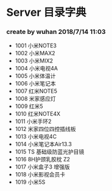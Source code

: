 # Server 目录字典
### create by wuhan 2018/7/14 11:03

* 1001 小米NOTE3
* 1002 小米MAX2
* 1003 小米MIX2
* 1004 小米电视4A
* 1005 小米体温计
* 1006 小米笔记本
* 1007 红米NOTE5
* 1008 米家感应灯
* 1009 红米5
* 1010 红米NOTE4X
* 1011 小米手环2
* 1012 米家四位四控插线板
* 1013 小米电视4C
* 1014 小米笔记本Air13.3
* 1015 TS 基础级防蓝光护目镜
* 1016 8H护颈乳胶枕 Z2
* 1017 小米盒子3 增强版
* 1018 小米影视会员卡
* 1019 小米5S

